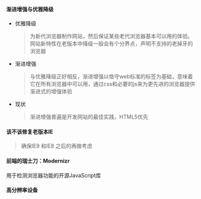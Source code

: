 #### 渐进增强与优雅降级

- 优雅降级

  > 为新代浏览器制作网站，然后保证某些老代浏览器基本可以用的体验。网站新特性在老版本中降级一般会有个分界点，声明不支持的老掉牙的浏览器

- 渐进增强

  > 与优雅降级正好相反，渐进增强以恪守web标准的标签为基础，意味着它在所有浏览器中可以用，通过css和必要的js来为更先进的浏览器提供渐进式的增强体验

- 现状

  > 渐进增强普遍是开发网站的最佳实践，HTML5优先

#### 该不该修复老版本IE

> 确保IE9 和IE8 之后的再做考虑

#### 前端的瑞士刀：Modernizr

用于检测浏览器功能的开源JavaScript库

#### 高分辨率设备